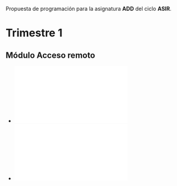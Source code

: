 
Propuesta de programación para la asignatura **ADD** del ciclo **ASIR**.

# Trimestre 1

## Módulo Acceso remoto
* ![Clientes ligeros](../sysadm/clientes-ligeros/README.md)
* ![Acceso remoto con VNC y RDP](../sysadm/acceso-remoto/README.md)

